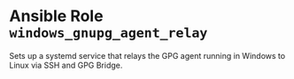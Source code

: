 # Ansible Role `windows_gnupg_agent_relay`

Sets up a systemd service that relays the GPG agent running in Windows to
Linux via SSH and GPG Bridge.
